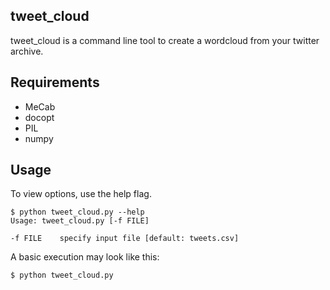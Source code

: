 ## tweet_cloud

tweet_cloud is a command line tool to create a wordcloud from your twitter archive.

## Requirements

* MeCab
* docopt
* PIL
* numpy

## Usage

To view options, use the help flag.

    $ python tweet_cloud.py --help
    Usage: tweet_cloud.py [-f FILE]

    -f FILE    specify input file [default: tweets.csv]

A basic execution may look like this:

    $ python tweet_cloud.py

